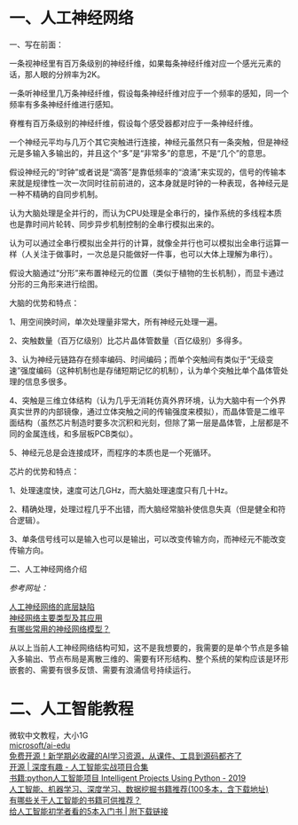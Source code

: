 # 一、人工神经网络  

 

一、写在前面：  

一条视神经里有百万条级别的神经纤维，如果每条神经纤维对应一个感光元素的话，那人眼的分辨率为2K。  

一条听神经里几万条神经纤维，假设每条神经纤维对应于一个频率的感知，同一个频率有多条神经纤维进行感知。  

脊椎有百万条级别的神经纤维，假设每个感受器都对应于一条神经纤维。  

一个神经元平均与几万个其它突触进行连接，神经元虽然只有一条突触，但是神经元是多输入多输出的，并且这个“多”是“非常多”的意思，不是“几个”的意思。  

假设神经元的“时钟”或者说是“滴答”是靠低频率的“浪涌”来实现的，信号的传输本来就是规律性一次一次同时往前前进的，这本身就是时钟的一种表现，各神经元是一种不精确的自同步机制。  

认为大脑处理是全并行的，而认为CPU处理是全串行的，操作系统的多线程本质也是靠时间片轮转、同步异步机制控制的全串行模拟出来的。  

认为可以通过全串行模拟出全并行的计算，就像全并行也可以模拟出全串行运算一样（人关注于做事时，一次总是只能做好一件事，也可以大体上理解为串行）。  

假设大脑通过“分形”来布置神经元的位置（类似于植物的生长机制），而显卡通过分形的三角形来进行绘图。  

大脑的优势和特点：  

1、用空间换时间，单次处理量非常大，所有神经元处理一遍。  

2、突触数量（百万亿级别）比芯片晶体管数量（百亿级别）多得多。  

3、认为神经元链路存在频率编码、时间编码；而单个突触间有类似于“无级变速”强度编码（这种机制也是存储短期记忆的机制），认为单个突触比单个晶体管处理的信息多很多。  

4、突触是三维立体结构（认为几乎无消耗仿真外界环境，认为大脑中有一个外界真实世界的内部镜像，通过立体突触之间的传输强度来模拟），而晶体管是二维平面结构（虽然芯片制造时要多次沉积和光刻，但除了第一层是晶体管，上层都是不同的金属连线，和多层板PCB类似）。  

5、神经元总是会连接成环，而程序的本质也是一个死循环。

芯片的优势和特点：  

1、处理速度快，速度可达几GHz，而大脑处理速度只有几十Hz。

2、精确处理，处理过程几乎不出错，而大脑经常脑补使信息失真（但是健全和符合逻辑）。  

3、单条信号线可以是输入也可以是输出，可以改变传输方向，而神经元不能改变传输方向。



二、人工神经网络介绍  

*参考网址：*  

[人工神经网络的底层缺陷](https://zhuanlan.zhihu.com/p/39872003)  
[神经网络主要类型及其应用](https://zhuanlan.zhihu.com/p/159305118)  
[有哪些常用的神经网络模型？](https://www.zhihu.com/question/447419811)  

从以上当前人工神经网络结构可知，这不是我想要的，我需要的是单个节点是多输入多输出、节点布局是离散三维的、需要有环形结构、整个系统的架构应该是环形嵌套的、需要有很多反馈、需要有浪涌信号持续运行。  

# 二、人工智能教程  
微软中文教程，大小1G  
[microsoft/ai-edu](https://github.com/microsoft/ai-edu)  
[免费开源！新学期必收藏的AI学习资源，从课件、工具到源码都齐了](https://blog.csdn.net/dqcfkyqdxym3f8rb0/article/details/100918807)  
[开源 | 深度有趣 - 人工智能实战项目合集](https://www.h3399.cn/201809/613805.html)  
[书籍:python人工智能项目 Intelligent Projects Using Python - 2019](https://www.jianshu.com/p/e88a7332a98e)  
[人工智能、机器学习、深度学习、数据挖掘书籍推荐(100多本，含下载地址)](https://zhuanlan.zhihu.com/p/480032013)  
[有哪些关于人工智能的书籍可供推荐？](https://www.zhihu.com/question/25252987/answer/2373997601)  
[给人工智能初学者看的5本入门书 | 附下载链接 ](https://www.sohu.com/a/280617343_610300)  